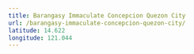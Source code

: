```yaml
---
title: Barangasy Immaculate Concepcion Quezon City
url: /barangasy-immaculate-concepcion-quezon-city/
latitude: 14.622
longitude: 121.044
---
```

